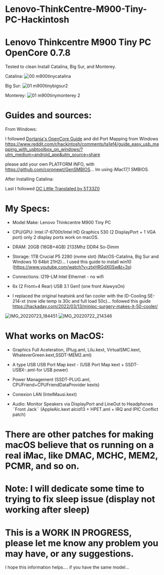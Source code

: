 # Lenovo-ThinkCentre-M900-Tiny-PC-Hackintosh

# Lenovo Thinkcentre M900 Tiny PC OpenCore 0.7.8

 

Tested to clean Install Catalina, Big Sur, and Monterey.

Catalina:
![00 m900tinycatalina](https://user-images.githubusercontent.com/74636450/180625322-7ae9e0b4-417d-449e-a2ec-f17248c5d5e6.png)

Big Sur:
![01 m900tinybigsur2](https://user-images.githubusercontent.com/74636450/180625420-b50c4ef7-e666-4592-85dc-3fc29d6b20ee.png)

Monterey:
![01 m900tinymonterey 2](https://user-images.githubusercontent.com/74636450/180625421-6e476b95-a6d4-4b6a-b095-0a5a4e715df6.png)



# Guides and sources:

From Windows:

I followed [Dortania's OpenCore Guide](https://dortania.github.io/)
 and did Port Mapping from Windows https://www.reddit.com/r/hackintosh/comments/ta1ef4/guide_easy_usb_mapping_with_usbtoolbox_on_windows/?utm_medium=android_app&utm_source=share 

please add your own PLATFORM INFO, with https://github.com/corpnewt/GenSMBIOS... Im using iMac17,1 SMBIOS. 

After Installing Catalina:

Last I followed [OC Little Translated by 5T33Z0](https://github.com/5T33Z0/OC-Little-Translated)


# My Specs:

- Model Make: Lenovo Thinkcentre M900 Tiny PC

- CPU/GPU: Intel i7-6700t/Intel HD Graphics 530 (2 DisplayPort + 1 VGA port) only 2 display ports work on macOS.

- DRAM: 20GB (16GB+4GB) 2133Mhz DDR4 So-Dimm

- Storage: 1TB Crucial P5 2280 (nvme slot) (MacOS-Catalina, Big Sur and Windows 10 64bit 21H2)... 
I used this guide to install win10 (https://www.youtube.com/watch?v=ztxHRGdX0Sw&t=3s)

- Connections: I219-LM Intel Ethernet - no wifi

- 6x (2 Front+4 Rear) USB 3.1 Gen1 (one front AlawysOn)

- I replaced the original heatsink and fan cooler with the ID-Cooling SE-214-xt (now idle temp is 30c and full load 50c)... 
followed this guide https://hackaday.com/2022/03/13/minipc-surgery-makes-it-50-cooler/ 

![IMG_20220723_184451](https://user-images.githubusercontent.com/74636450/180625287-2f2fdefe-3229-4fc6-9710-48e455dea7ed.jpg)
![IMG_20220722_214346](https://user-images.githubusercontent.com/74636450/180625300-567f6312-f886-42ba-a08c-b04dd04a3306.jpg)


# What works on MacOS:


- Graphics Full Aceleration, (Plug.aml, Lilu.kext, VirtualSMC.kext, WhateverGreen.kext,SSDT-MEM2.aml)

- A type USB USB Port Map kext - (USB Port Map kext + SSDT-USBX-.aml-for USB power)

- Power Management (SSDT-PLUG.aml, CPUFriend+CPUFriendDataProvider kexts)

- Conexion LAN (IntelMausi.kext)

- Audio: Monitor Speakers via DisplayPort and LineOut to Headphones ¨Front Jack¨ (AppleAlc.kext alcid13 + HPET.aml + IRQ and IPIC Conflict patch)


# There are other patches for making macOS believe that os running on a real iMac, like DMAC, MCHC, MEM2, PCMR, and so on.


# Note: I will dedicate some time to trying to fix sleep issue (display not working after sleep)


# This is a WORK IN PROGRESS, please let me know any problem you may have, or any suggestions.




I hope this information helps.... if you have the same model...
